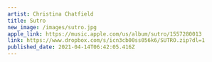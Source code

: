 ```yaml
---
artist: Christina Chatfield
title: Sutro
new_image: /images/sutro.jpg
apple_link: https://music.apple.com/us/album/sutro/1557280013
link: https://www.dropbox.com/s/icn3cb00ss056k6/SUTRO.zip?dl=1
published_date: 2021-04-14T06:42:05.416Z
---
```

